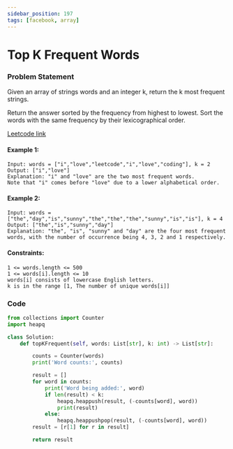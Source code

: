 ```yaml
---
sidebar_position: 197
tags: [facebook, array]
---
```


# Top K Frequent Words

### Problem Statement

Given an array of strings words and an integer k, return the k most frequent strings.

Return the answer sorted by the frequency from highest to lowest. Sort the words with the same frequency by their lexicographical order.

[Leetcode link](https://leetcode.com/problems/top-k-frequent-words/)

#### Example 1:

```
Input: words = ["i","love","leetcode","i","love","coding"], k = 2
Output: ["i","love"]
Explanation: "i" and "love" are the two most frequent words.
Note that "i" comes before "love" due to a lower alphabetical order.
```

#### Example 2:

```
Input: words = ["the","day","is","sunny","the","the","the","sunny","is","is"], k = 4
Output: ["the","is","sunny","day"]
Explanation: "the", "is", "sunny" and "day" are the four most frequent words, with the number of occurrence being 4, 3, 2 and 1 respectively.
```

#### Constraints:

```
1 <= words.length <= 500
1 <= words[i].length <= 10
words[i] consists of lowercase English letters.
k is in the range [1, The number of unique words[i]]
```

### Code

```python title="Python Code"
from collections import Counter
import heapq

class Solution:
    def topKFrequent(self, words: List[str], k: int) -> List[str]:

        counts = Counter(words)
        print('Word counts:', counts)

        result = []
        for word in counts:
            print('Word being added:', word)
            if len(result) < k:
                heapq.heappush(result, (-counts[word], word))
                print(result)
            else:
                heapq.heappushpop(result, (-counts[word], word))
        result = [r[1] for r in result]

        return result
```
